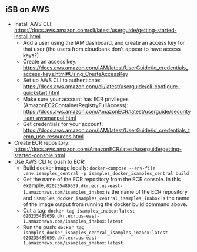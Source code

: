 ## iSB on AWS
* Install AWS CLI: https://docs.aws.amazon.com/cli/latest/userguide/getting-started-install.html
	* Add a user using the IAM dashboard, and create an access key for that user (the users from cloudbank don't appear to have access keys?)
	* Create an access key: https://docs.aws.amazon.com/IAM/latest/UserGuide/id_credentials_access-keys.html#Using_CreateAccessKey
	* Set up AWS CLI to authenticate: https://docs.aws.amazon.com/cli/latest/userguide/cli-configure-quickstart.html
	* Make sure your account has ECR privileges (AmazonEC2ContainerRegistryFullAccess): https://docs.aws.amazon.com/AmazonECR/latest/userguide/security-iam-awsmanpol.html
	* Get credentials for your account: https://docs.aws.amazon.com/IAM/latest/UserGuide/id_credentials_temp_use-resources.html
* Create ECR repository: https://docs.aws.amazon.com/AmazonECR/latest/userguide/getting-started-console.html
* Use AWS CLI to push to ECR: 	
	* Build docker image locally: `docker-compose --env-file .env.isamples_central -p isamples_docker_isamples_central build`
	* Get the name of the ECR repository from the ECR console.  In this example, `020235489659.dkr.ecr.us-east-1.amazonaws.com/isamples_inabox` is the name of the ECR repository and `isamples_docker_isamples_central_isamples_inabox` is the name of the image output from running the docker build command above.
	* Cut a tag: `docker tag isamples_inabox:latest 020235489659.dkr.ecr.us-east-1.amazonaws.com/isamples_inabox:latest`
	* Run the push: `docker tag isamples_docker_isamples_central_isamples_inabox:latest 020235489659.dkr.ecr.us-east-1.amazonaws.com/isamples_inabox:latest`